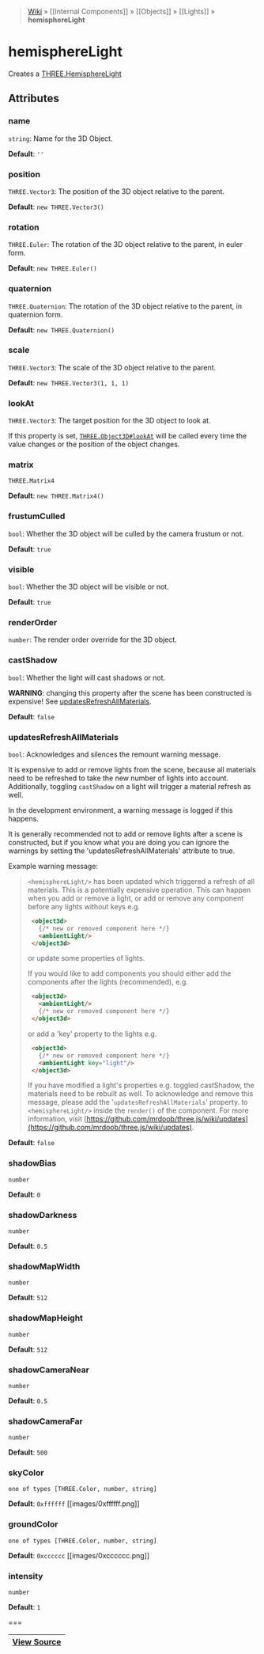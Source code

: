 > [Wiki](Home) » [[Internal Components]] » [[Objects]] » [[Lights]] » **hemisphereLight**

# hemisphereLight

Creates a [THREE.HemisphereLight](https://threejs.org/docs/#Reference/Lights/HemisphereLight)

## Attributes

### name
``` string ```: Name for the 3D Object.

**Default**: `''`

### position
``` THREE.Vector3 ```: The position of the 3D object relative to the parent.

**Default**: `new THREE.Vector3()`

### rotation
``` THREE.Euler ```: The rotation of the 3D object relative to the parent, in euler form.

**Default**: `new THREE.Euler()`

### quaternion
``` THREE.Quaternion ```: The rotation of the 3D object relative to the parent, in quaternion form.

**Default**: `new THREE.Quaternion()`

### scale
``` THREE.Vector3 ```: The scale of the 3D object relative to the parent.

**Default**: `new THREE.Vector3(1, 1, 1)`

### lookAt
``` THREE.Vector3 ```: The target position for the 3D object to look at.

If this property is set, [`THREE.Object3D#lookAt`](http://threejs.org/docs/#Reference/Core/Object3D.lookAt) will be called every time the value changes or the position of the object changes.

### matrix
``` THREE.Matrix4 ```

**Default**: `new THREE.Matrix4()`

### frustumCulled
``` bool ```: Whether the 3D object will be culled by the camera frustum or not.

**Default**: `true`

### visible
``` bool ```: Whether the 3D object will be visible or not.

**Default**: `true`

### renderOrder
``` number ```: The render order override for the 3D object.

### castShadow
``` bool ```: Whether the light will cast shadows or not.

**WARNING**: changing this property after the scene has been constructed is expensive! See [updatesRefreshAllMaterials](#updatesRefreshAllMaterials).

**Default**: `false`

### updatesRefreshAllMaterials
``` bool ```: Acknowledges and silences the remount warning message.

It is expensive to add or remove lights from the scene, because all materials need to be refreshed to take the new number of lights into account.
Additionally, toggling `castShadow` on a light will trigger a material refresh as well.

In the development environment, a warning message is logged if this happens.

It is generally recommended not to add or remove lights after a scene is constructed, but if you know what you are doing you can ignore the warnings by setting the  'updatesRefreshAllMaterials' attribute to true.

Example warning message:
> `<hemisphereLight/>` has been updated which triggered a refresh of all materials.
>  This is a potentially expensive operation.
>  This can happen when you add or remove a light, or add or remove any component
>  before any lights without keys e.g.
> ```html
>  <object3d>
>    {/* new or removed component here */}
>    <ambientLight/>
>  </object3d>
>  ```
>  or update some properties of lights.
>
>  If you would like to add components you should either add the components
>  after the lights (recommended), e.g.
> ```html
>  <object3d>
>    <ambientLight/>
>    {/* new or removed component here */}
>  </object3d>
> ```
> or add a 'key' property to the lights e.g.
> ```html
>  <object3d>
>    {/* new or removed component here */}
>    <ambientLight key="light"/>
>  </object3d>
> ```
>  If you have modified a light's properties e.g. toggled castShadow,
 the materials need to be rebuilt as well.
>  To acknowledge and remove this message, please add the
 '`updatesRefreshAllMaterials`' property.
>    to `<hemisphereLight/>` inside the `render()` of
 the component.
>  For more information, visit
 [https://github.com/mrdoob/three.js/wiki/updates](https://github.com/mrdoob/three.js/wiki/updates).
      

**Default**: `false`

### shadowBias
``` number ```

**Default**: `0`

### shadowDarkness
``` number ```

**Default**: `0.5`

### shadowMapWidth
``` number ```

**Default**: `512`

### shadowMapHeight
``` number ```

**Default**: `512`

### shadowCameraNear
``` number ```

**Default**: `0.5`

### shadowCameraFar
``` number ```

**Default**: `500`

### skyColor
``` one of types [THREE.Color, number, string] ```

**Default**: `0xffffff` [[images/0xffffff.png]]

### groundColor
``` one of types [THREE.Color, number, string] ```

**Default**: `0xcccccc` [[images/0xcccccc.png]]

### intensity
``` number ```

**Default**: `1`

===

|**[View Source](../blob/master/src/lib/descriptors/Light/HemisphereLightDescriptor.js)**|
 ---|
